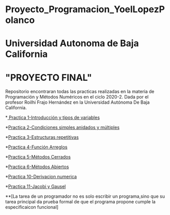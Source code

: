 # Proyecto_Programacion_YoelLopezPolanco
#  Universidad Autonoma de Baja California
#                           "PROYECTO FINAL"                                         
Repositorio encontraran  todas las practicas realizadas en la materia de Programación y Métodos Numéricos en el ciclo 2020-2. Dada por el profesor Roilhi Frajo Hernández en la Universidad Autónoma De Baja California. 

*[ Practica 1-Introducción y tipos de variables](https://github.com/Yoel-Lopez/Proyecto_Programacion_YoelLopezPolanco/tree/main/Practica%201_Introducci%C3%B3n%20y%20tipos%20de%20variables)

*[Practica 2-Condiciones simples anidados y múltiples](https://github.com/Yoel-Lopez/Proyecto_Programacion_YoelLopezPolanco/tree/main/Practica%202_condicionales%20simples%2C%20anidados%20y%20m%C3%BAtiples)

*[Practica 3-Estructuras repetitivas](https://github.com/Yoel-Lopez/Proyecto_Programacion_YoelLopezPolanco/tree/main/Practica%203_Estructuras%20repetitivas)   

*[Practica 4-Función Arreglos](https://github.com/Yoel-Lopez/Proyecto_Programacion_YoelLopezPolanco/commit/0e9fe5c61849fcd5b0725a1b4dd24ba8e7404f1a)

*[Practica 5-Métodos Cerrados](https://github.com/Yoel-Lopez/Proyecto_Programacion_YoelLopezPolanco/commit/43d224a0408f04949be9a4156516ea549023eb5a)

*[Practica 6-Métodos Abiertos](https://github.com/Yoel-Lopez/Proyecto_Programacion_YoelLopezPolanco/commit/f9c955cf2b060d3ccb209aadb57af640f333963f)

*[Practica 10-Derivacion numerica](https://github.com/Yoel-Lopez/Proyecto_Programacion_YoelLopezPolanco/commit/d16ef1d6091f1e06b1e0218c9862e644101d4c4b)

*[Practica 11-Jacobi y Gausel](https://github.com/Yoel-Lopez/Proyecto_Programacion_YoelLopezPolanco/commit/912adf0caedd7ec7eac924a07cb6bbb9fd762c61)

**[La tarea de un programador no es solo escribir un programa,sino que su tarea principal da prueba formal de que el programa propone  cumple la especificaicon funcional]
